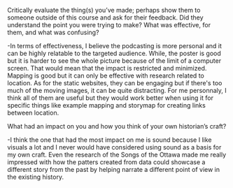 Critically evaluate the thing(s) you’ve made; perhaps show them to someone outside of this course and ask for their feedback. Did they understand the point you were trying to make? What was effective, for them, and what was confusing?

-In terms of effectiveness, I believe the podcasting is more personal and it can be highly relatable to the targeted audience. While, the poster is good but it is harder to see the whole picture because of the limit of a computer screen. That would mean that the impact is restricted and minimized. Mapping is good but it can only be effective with research related to location. As for the static websites, they can be engaging but if there's too much of the moving images, it can be quite distracting. For me personnaly, I think all of them are useful but they would work better when using it for specific things like example mapping and storymap for creating links between location.

What had an impact on you and how you think of your own historian’s craft?

-I think the one that had the most impact on me is sound because I like visuals a lot and I never would have considered using sound as a basis for my own craft. Even the research of the Songs of the Ottawa made me really impressed with how the patters created from data could showcase a different story from the past by helping narrate a different point of view in the existing history.
